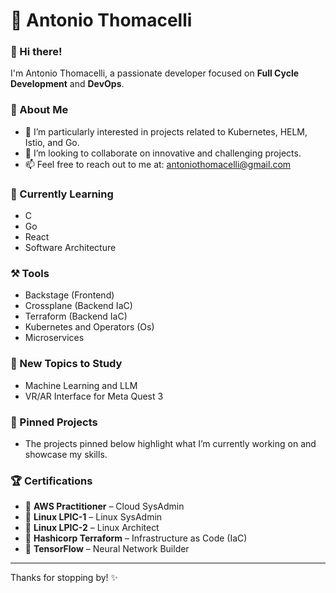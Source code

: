 # 🌟 Antonio Thomacelli

### 👋 Hi there!
I'm Antonio Thomacelli, a passionate developer focused on **Full Cycle Development** and **DevOps**.

### 🚀 About Me
- 👀 I’m particularly interested in projects related to Kubernetes, HELM, Istio, and Go.
- 💼 I’m looking to collaborate on innovative and challenging projects.
- 📫 Feel free to reach out to me at: [antoniothomacelli@gmail.com](mailto:antoniothomacelli@gmail.com)

### 🌱 Currently Learning
- C
- Go
- React
- Software Architecture

### ⚒️ Tools
- Backstage (Frontend)
- Crossplane (Backend IaC)
- Terraform (Backend IaC)
- Kubernetes and Operators (Os)
- Microservices

### 🧠 New Topics to Study
- Machine Learning and LLM
- VR/AR Interface for Meta Quest 3


### 📌 Pinned Projects
- The projects pinned below highlight what I’m currently working on and showcase my skills.

### 🏆 Certifications
- 🥇 **AWS Practitioner** – Cloud SysAdmin
- 🥇 **Linux LPIC-1** – Linux SysAdmin
- 🥇 **Linux LPIC-2** – Linux Architect
- 🥇 **Hashicorp Terraform** – Infrastructure as Code (IaC)
- 🥇 **TensorFlow** – Neural Network Builder

---

Thanks for stopping by! ✨

<!---
tonnytg/tonnytg is a ✨ special ✨ repository because its `README.md` (this file) appears on your GitHub profile.
You can click the Preview link to take a look at your changes.
--->
